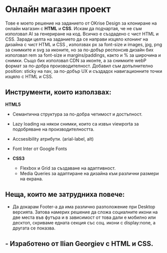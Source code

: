# Онлайн магазин проект

 Тове е моето решение на заданието от OKrise Design за клониране на онлайн магазин с **HTML** и **CSS**. 
 Искам да подчартая, че не съм използвал AI за генериране на код. Всичко е създадено с чист HTML и CSS.
 Заради целта на заданието да се направи изцяло клонинг на дизайна с чист HTML и CSS , използвах px за font-size и images, jpg, png за снимките и svg за иконите, но за по-добър респонсив дизайн бих използвал rem за font-size и margins/paddings, както и % за широчина и снимки. Също бих използвал CDN за иконте, а за снимките webP формат за по-добра производителност. Добавил съм допълнително position: sticky на nav, за по-добър UX и създадох навигационните точки изцяло с HTML и CSS.

## Инструменти, които използвах:

**HTML5**
- Семантична структура за по-добра четимост и достъпност.
- Lazy loading на някои снимки, които са извън viewporta за подобряване на производителността.
- Accsesibility атрибути. (arial-label, alt)
- Font Inter от Google Fonts

- **CSS3**
  - Flexbox и Grid за създаване на адаптивност.
  - Media Queries за адаптиране на дизайна към различни размери на екрана.

## Неща, които ме затрудниха повече:
- Да докарам Footer-a да има различно разположение при Desktop версията. Затова намерих решение да сложа социалните икони на две места във футъра и в зависимост от това дали е мобилно или десктоп, скриваме едната секция със соц. икони с display:none, а другата се показва.


## - Изработено от Ilian Georgiev с HTML и CSS.
